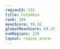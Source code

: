 ```yaml
---
regionId: 132
title: Colombia
rank: 204
meanScore: 59.16
globalMeanScore: 69.25
numRegions: 220
layout: region_score
---
```

